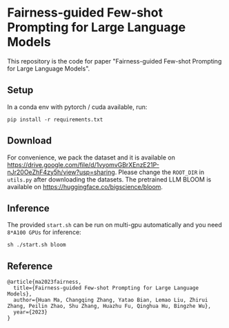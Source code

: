 # Fairness-guided Few-shot Prompting for Large Language Models

This repository is the code for paper "Fairness-guided Few-shot Prompting for Large Language Models".

## Setup

In a conda env with pytorch / cuda available, run:
```
pip install -r requirements.txt
```


## Download

For convenience, we pack the dataset and it is available on https://drive.google.com/file/d/1vyomvGBrXEnzE21P-nJr20OeZhF4zy5h/view?usp=sharing. Please change the `ROOT_DIR` in `utils.py` after downloading the datasets. The pretrained LLM BLOOM is available on https://huggingface.co/bigscience/bloom.

## Inference

The provided `start.sh` can be run on multi-gpu automatically and you need `8*A100 GPUs` for inference:
```
sh ./start.sh bloom
```




## Reference


```
@article{ma2023fairness,
  title={Fairness-guided Few-shot Prompting for Large Language Models},
  author={Huan Ma, Changqing Zhang, Yatao Bian, Lemao Liu, Zhirui Zhang, Peilin Zhao, Shu Zhang, Huazhu Fu, Qinghua Hu, Bingzhe Wu},
  year={2023}
}
```
